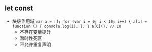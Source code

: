 ## **let const**
- 块级作用域
      ```
        var a = [];
        for (var i = 0; i < 10; i++) {
          a[i] = function () {
            console.log(i);
          };
        }
        a[6](); // 10
      ```
   - 不存在变量提升
   - 暂时性死区
   - 不允许重复声明

